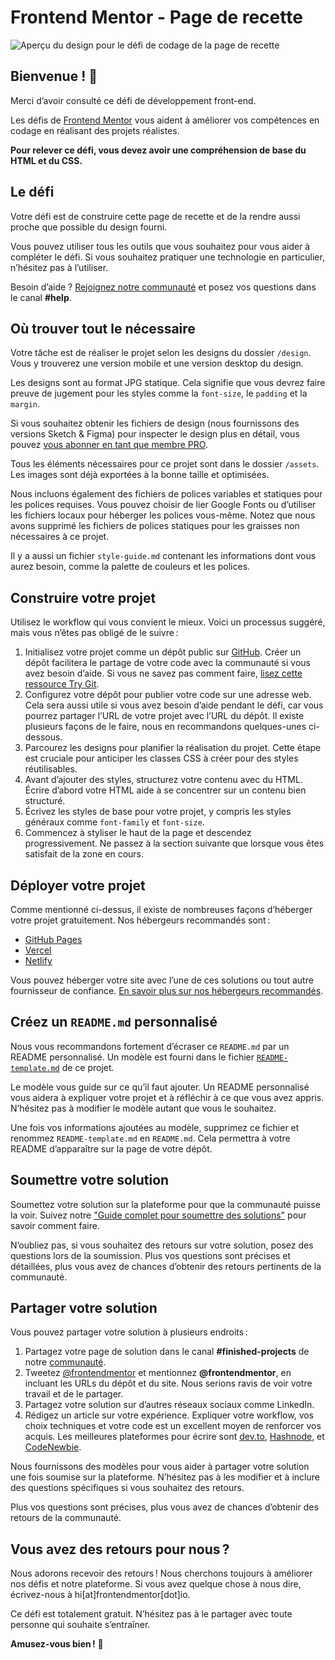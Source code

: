 # Frontend Mentor - Page de recette

![Aperçu du design pour le défi de codage de la page de recette](./preview.jpg)

## Bienvenue ! 👋

Merci d’avoir consulté ce défi de développement front-end.

Les défis de [Frontend Mentor](https://www.frontendmentor.io) vous aident à améliorer vos compétences en codage en réalisant des projets réalistes.

**Pour relever ce défi, vous devez avoir une compréhension de base du HTML et du CSS.**

## Le défi

Votre défi est de construire cette page de recette et de la rendre aussi proche que possible du design fourni.

Vous pouvez utiliser tous les outils que vous souhaitez pour vous aider à compléter le défi. Si vous souhaitez pratiquer une technologie en particulier, n’hésitez pas à l’utiliser.

Besoin d’aide ? [Rejoignez notre communauté](https://www.frontendmentor.io/community) et posez vos questions dans le canal **#help**.

## Où trouver tout le nécessaire

Votre tâche est de réaliser le projet selon les designs du dossier `/design`. Vous y trouverez une version mobile et une version desktop du design.

Les designs sont au format JPG statique. Cela signifie que vous devrez faire preuve de jugement pour les styles comme la `font-size`, le `padding` et la `margin`.

Si vous souhaitez obtenir les fichiers de design (nous fournissons des versions Sketch & Figma) pour inspecter le design plus en détail, vous pouvez [vous abonner en tant que membre PRO](https://www.frontendmentor.io/pro).

Tous les éléments nécessaires pour ce projet sont dans le dossier `/assets`. Les images sont déjà exportées à la bonne taille et optimisées.

Nous incluons également des fichiers de polices variables et statiques pour les polices requises. Vous pouvez choisir de lier Google Fonts ou d’utiliser les fichiers locaux pour héberger les polices vous-même. Notez que nous avons supprimé les fichiers de polices statiques pour les graisses non nécessaires à ce projet.

Il y a aussi un fichier `style-guide.md` contenant les informations dont vous aurez besoin, comme la palette de couleurs et les polices.

## Construire votre projet

Utilisez le workflow qui vous convient le mieux. Voici un processus suggéré, mais vous n’êtes pas obligé de le suivre :

1. Initialisez votre projet comme un dépôt public sur [GitHub](https://github.com/). Créer un dépôt facilitera le partage de votre code avec la communauté si vous avez besoin d’aide. Si vous ne savez pas comment faire, [lisez cette ressource Try Git](https://try.github.io/).
2. Configurez votre dépôt pour publier votre code sur une adresse web. Cela sera aussi utile si vous avez besoin d’aide pendant le défi, car vous pourrez partager l’URL de votre projet avec l’URL du dépôt. Il existe plusieurs façons de le faire, nous en recommandons quelques-unes ci-dessous.
3. Parcourez les designs pour planifier la réalisation du projet. Cette étape est cruciale pour anticiper les classes CSS à créer pour des styles réutilisables.
4. Avant d’ajouter des styles, structurez votre contenu avec du HTML. Écrire d’abord votre HTML aide à se concentrer sur un contenu bien structuré.
5. Écrivez les styles de base pour votre projet, y compris les styles généraux comme `font-family` et `font-size`.
6. Commencez à styliser le haut de la page et descendez progressivement. Ne passez à la section suivante que lorsque vous êtes satisfait de la zone en cours.

## Déployer votre projet

Comme mentionné ci-dessus, il existe de nombreuses façons d’héberger votre projet gratuitement. Nos hébergeurs recommandés sont :

- [GitHub Pages](https://pages.github.com/)
- [Vercel](https://vercel.com/)
- [Netlify](https://www.netlify.com/)

Vous pouvez héberger votre site avec l’une de ces solutions ou tout autre fournisseur de confiance. [En savoir plus sur nos hébergeurs recommandés](https://medium.com/frontend-mentor/frontend-mentor-trusted-hosting-providers-bf000dfebe).

## Créez un `README.md` personnalisé

Nous vous recommandons fortement d’écraser ce `README.md` par un README personnalisé. Un modèle est fourni dans le fichier [`README-template.md`](./README-template.md) de ce projet.

Le modèle vous guide sur ce qu’il faut ajouter. Un README personnalisé vous aidera à expliquer votre projet et à réfléchir à ce que vous avez appris. N’hésitez pas à modifier le modèle autant que vous le souhaitez.

Une fois vos informations ajoutées au modèle, supprimez ce fichier et renommez `README-template.md` en `README.md`. Cela permettra à votre README d’apparaître sur la page de votre dépôt.

## Soumettre votre solution

Soumettez votre solution sur la plateforme pour que la communauté puisse la voir. Suivez notre ["Guide complet pour soumettre des solutions"](https://medium.com/frontend-mentor/a-complete-guide-to-submitting-solutions-on-frontend-mentor-ac6384162248) pour savoir comment faire.

N’oubliez pas, si vous souhaitez des retours sur votre solution, posez des questions lors de la soumission. Plus vos questions sont précises et détaillées, plus vous avez de chances d’obtenir des retours pertinents de la communauté.

## Partager votre solution

Vous pouvez partager votre solution à plusieurs endroits :

1. Partagez votre page de solution dans le canal **#finished-projects** de notre [communauté](https://www.frontendmentor.io/community).
2. Tweetez [@frontendmentor](https://twitter.com/frontendmentor) et mentionnez **@frontendmentor**, en incluant les URLs du dépôt et du site. Nous serions ravis de voir votre travail et de le partager.
3. Partagez votre solution sur d’autres réseaux sociaux comme LinkedIn.
4. Rédigez un article sur votre expérience. Expliquer votre workflow, vos choix techniques et votre code est un excellent moyen de renforcer vos acquis. Les meilleures plateformes pour écrire sont [dev.to](https://dev.to/), [Hashnode](https://hashnode.com/), et [CodeNewbie](https://community.codenewbie.org/).

Nous fournissons des modèles pour vous aider à partager votre solution une fois soumise sur la plateforme. N’hésitez pas à les modifier et à inclure des questions spécifiques si vous souhaitez des retours.

Plus vos questions sont précises, plus vous avez de chances d’obtenir des retours de la communauté.

## Vous avez des retours pour nous ?

Nous adorons recevoir des retours ! Nous cherchons toujours à améliorer nos défis et notre plateforme. Si vous avez quelque chose à nous dire, écrivez-nous à hi[at]frontendmentor[dot]io.

Ce défi est totalement gratuit. N’hésitez pas à le partager avec toute personne qui souhaite s’entraîner.

**Amusez-vous bien !** 🚀

